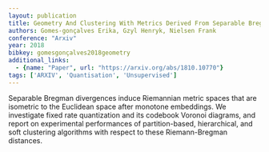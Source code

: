 ```yaml
---
layout: publication
title: Geometry And Clustering With Metrics Derived From Separable Bregman Divergences
authors: Gomes-gonçalves Erika, Gzyl Henryk, Nielsen Frank
conference: "Arxiv"
year: 2018
bibkey: gomesgonçalves2018geometry
additional_links:
  - {name: "Paper", url: "https://arxiv.org/abs/1810.10770"}
tags: ['ARXIV', 'Quantisation', 'Unsupervised']
---
```

Separable Bregman divergences induce Riemannian metric spaces that are
isometric to the Euclidean space after monotone embeddings. We investigate
fixed rate quantization and its codebook Voronoi diagrams, and report on
experimental performances of partition-based, hierarchical, and soft clustering
algorithms with respect to these Riemann-Bregman distances.
